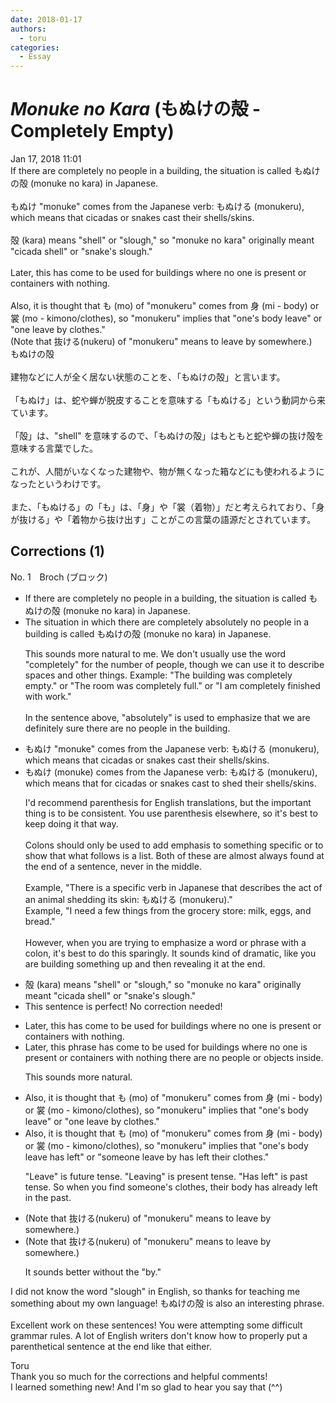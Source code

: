```yaml
---
date: 2018-01-17
authors:
  - toru
categories:
  - Essay
---
```


<h1 id="subject_show"><strong><em>Monuke no Kara</strong></em> (もぬけの殻 - Completely Empty)</h1>
<div class="date">Jan 17, 2018 11:01</div>
<div id="post"><div id="body_show_ori">
If there are completely no people in a building, the situation is called もぬけの殻 (monuke no kara) in Japanese.<br/><br/>もぬけ "monuke" comes from the Japanese verb: もぬける (monukeru), which means that cicadas or snakes cast their shells/skins.<br/><br/>殻 (kara) means "shell" or "slough," so "monuke no kara" originally meant "cicada shell" or "snake's slough."<br/><br/>Later, this has come to be used for buildings where no one is present or containers with nothing.<br/><br/>Also, it is thought that も (mo) of "monukeru" comes from 身 (mi - body) or 裳 (mo - kimono/clothes), so "monukeru" implies that "one's body leave" or "one leave by clothes."<br/>(Note that 抜ける(nukeru) of "monukeru" means to leave by somewhere.)
</div></div>

<!-- more -->

<div id="post_ja"><div id="body_show_mo">
もぬけの殻<br/><br/>建物などに人が全く居ない状態のことを、「もぬけの殻」と言います。<br/><br/>「もぬけ」は、蛇や蝉が脱皮することを意味する「もぬける」という動詞から来ています。<br/><br/>「殻」は、"shell" を意味するので、「もぬけの殻」はもともと蛇や蝉の抜け殻を意味する言葉でした。<br/><br/>これが、人間がいなくなった建物や、物が無くなった箱などにも使われるようになったというわけです。<br/><br/>また、「もぬける」の「も」は、「身」や「裳（着物）」だと考えられており、「身が抜ける」や「着物から抜け出す」ことがこの言葉の語源だとされています。
</div></div>

## Corrections (1)
<div id="block"><div class="first_name"> No. 1　<span class="just_name">Broch (ブロック)</span></div><div id="block2">
<ul class="correction_field">
<li class="incorrect">If there are completely no people in a building, the situation is called もぬけの殻 (monuke no kara) in Japanese.</li>
<li class="corrected correct">
<span class="f_blue">The situation in which</span> there are <span class="f_red"><span class="sline">completely</span></span> <span class="f_blue">absolutely</span> no people in a building is called もぬけの殻 (monuke no kara) in Japanese.
<p class="correction_comment">This sounds more natural to me.  We don't usually use the word "completely" for the number of people, though we can use it to describe spaces and other things.  Example: "The building was completely empty." or "The room was completely full." or "I am completely finished with work."<br/><br/>In the sentence above, "absolutely" is used to emphasize that we are definitely sure there are no people in the building.</p>
</li>
</ul>
<ul class="correction_field">
<li class="incorrect">もぬけ "monuke" comes from the Japanese verb: もぬける (monukeru), which means that cicadas or snakes cast their shells/skins.</li>
<li class="corrected correct">
もぬけ <span class="f_blue"><span class="f_bold">(</span></span>monuke<span class="f_bold"><span class="f_blue">)</span></span> comes from the Japanese verb<span class="f_red"><span class="sline"><span class="f_bold">:</span></span></span> もぬける (monukeru), which means <span class="sline"><span class="f_red">that</span></span> <span class="f_blue">for</span> cicadas or snakes <span class="f_red"><span class="sline">cast</span></span> <span class="f_blue">to shed </span>their shells/skins.
<p class="correction_comment">I'd recommend parenthesis for English translations, but the important thing is to be consistent.  You use parenthesis elsewhere, so it's best to keep doing it that way.<br/><br/>Colons should only be used to add emphasis to something specific or to show that what follows is a list.  Both of these are almost always found at the end of a sentence, never in the middle. <br/><br/>Example, "There is a specific verb in Japanese that describes the act of an animal shedding its skin: もぬける (monukeru)."<br/>Example, "I need a few things from the grocery store: milk, eggs, and bread."<br/><br/>However, when you are trying to emphasize a word or phrase with a colon, it's best to do this sparingly.  It sounds kind of dramatic, like you are building something up and then revealing it at the end.</p>
</li>
</ul>
<ul class="correction_field">
<li class="incorrect">殻 (kara) means "shell" or "slough," so "monuke no kara" originally meant "cicada shell" or "snake's slough."</li>
<li class="corrected perfect">This sentence is perfect! No correction needed!</li>
</ul>
<ul class="correction_field">
<li class="incorrect">Later, this has come to be used for buildings where no one is present or containers with nothing.</li>
<li class="corrected correct">
Later, this <span class="f_blue">phrase</span> has come to be used for buildings where <span class="f_red"><span class="sline">no one is present or containers with nothing</span></span> <span class="f_blue">there are no people or objects inside</span>.
<p class="correction_comment">This sounds more natural.</p>
</li>
</ul>
<ul class="correction_field">
<li class="incorrect">Also, it is thought that も (mo) of "monukeru" comes from 身 (mi - body) or 裳 (mo - kimono/clothes), so "monukeru" implies that "one's body leave" or "one leave by clothes."</li>
<li class="corrected correct">
Also, it is thought that も (mo) of "monukeru" comes from 身 (mi - body) or 裳 (mo - kimono/clothes), so "monukeru" implies that "one's body <span class="f_red"><span class="sline">leave</span></span> <span class="f_blue">has left</span>" or "<span class="f_blue">some</span>one <span class="f_red"><span class="sline">leave by </span></span><span class="f_blue">has left their </span>clothes."
<p class="correction_comment">"Leave" is future tense.  "Leaving" is present tense.  "Has left" is past tense.  So when you find someone's clothes, their body has already left in the past.</p>
</li>
</ul>
<ul class="correction_field">
<li class="incorrect">(Note that 抜ける(nukeru) of "monukeru" means to leave by somewhere.)</li>
<li class="corrected correct">
(Note that 抜ける(nukeru) of "monukeru" means to leave <span class="f_red"><span class="sline">by</span></span> somewhere.)
<p class="correction_comment">It sounds better without the "by."</p>
</li>
</ul>
<p class="comment_small">
 I did not know the word "slough" in English, so thanks for teaching me something about my own language! もぬけの殻 is also an interesting phrase.
 <br/>
 <br/>
 Excellent work on these sentences!  You were attempting some difficult grammar rules.  A lot of English writers don't know how to properly put a parenthetical sentence at the end like that either.
</p>

</div><div class="name"><span class="just_name">Toru</span><br>
Thank you so much for the corrections and helpful comments!<br/>I learned something new! And I'm so glad to hear you say that (^^)
</div>
</div>
